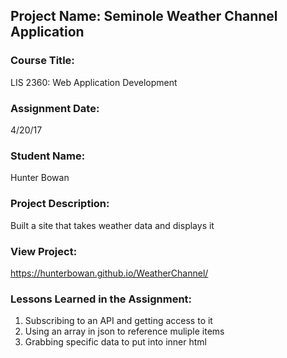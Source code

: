 ## Project Name:  Seminole Weather Channel Application

### Course Title:
LIS 2360:  Web Application Development

### Assignment Date:  
4/20/17

### Student Name:  
Hunter Bowan

### Project Description:
Built a site that takes weather data and displays it

### View Project:
https://hunterbowan.github.io/WeatherChannel/

### Lessons Learned in the Assignment:
1. Subscribing to an API and getting access to it
2. Using an array in json to reference muliple items
3. Grabbing specific data to put into inner html
